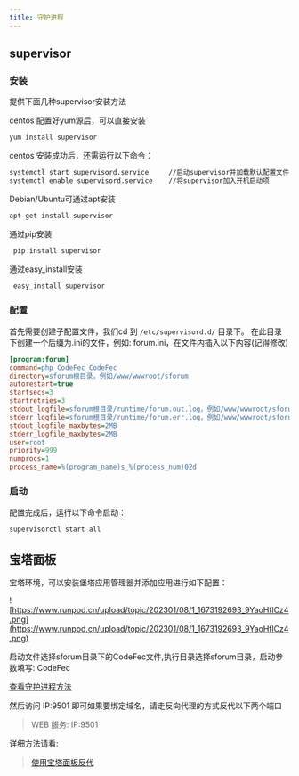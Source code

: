 ```yaml
---
title: 守护进程
---
```


## supervisor
### 安装
提供下面几种supervisor安装方法

centos 配置好yum源后，可以直接安装
```bash
yum install supervisor
```
centos 安装成功后，还需运行以下命令：
```bash
systemctl start supervisord.service     //启动supervisor并加载默认配置文件
systemctl enable supervisord.service    //将supervisor加入开机启动项
```

Debian/Ubuntu可通过apt安装
```bash
apt-get install supervisor
```
通过pip安装

```bash
 pip install supervisor
```
通过easy_install安装
```bash
 easy_install supervisor
```
### 配置
首先需要创建子配置文件，我们cd 到 `/etc/supervisord.d/` 目录下。
在此目录下创建一个后缀为.ini的文件，例如: forum.ini，在文件内插入以下内容(记得修改)

```ini
[program:forum]
command=php CodeFec CodeFec
directory=sforum根目录，例如/www/wwwroot/sforum
autorestart=true
startsecs=3
startretries=3
stdout_logfile=sforum根目录/runtime/forum.out.log，例如/www/wwwroot/sforum/runtime/forum.out.log
stderr_logfile=sforum根目录/runtime/forum.err.log，例如/www/wwwroot/sforum/runtime/forum.err.log
stdout_logfile_maxbytes=2MB
stderr_logfile_maxbytes=2MB
user=root
priority=999
numprocs=1
process_name=%(program_name)s_%(process_num)02d
```

### 启动
配置完成后，运行以下命令启动：
```bash
supervisorctl start all
```
## 宝塔面板
宝塔环境，可以安装堡塔应用管理器并添加应用进行如下配置：

![https://www.runpod.cn/upload/topic/202301/08/1_1673192693_9YaoHflCz4.png](https://www.runpod.cn/upload/topic/202301/08/1_1673192693_9YaoHflCz4.png)

启动文件选择sforum目录下的CodeFec文件,执行目录选择sforum目录，启动参数填写: CodeFec

[查看守护进程方法](/use/source/daemon-process.html#宝塔面板)

然后访问 IP:9501 即可如果要绑定域名，请走反向代理的方式反代以下两个端口

> WEB 服务: IP:9501


详细方法请看:

> [使用宝塔面板反代](/use/reverse-proxy.html#使用宝塔面板反代)
